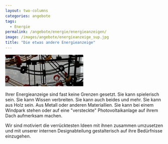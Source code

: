 ```yaml
---
layout: two-columns
categories: angebote
tags:
  - Energie
permalink: /angebote/energie/energieanzeigen/
image: /images/angebote/energieanzeige_sup.jpg
title: "Die etwas andere Energieanzeige"
---
```

<div class="angebot-top-wide"><img title="Energieanzeigen" src="/images/angebote/energieanzeigen.jpg"></div>

Ihrer Energieanzeige sind fast keine Grenzen gesetzt. Sie kann spielerisch sein. Sie kann Wissen verbreiten. Sie kann auch beides und mehr. Sie kann aus Holz sein. Aus Metall oder anderen Materiallien. Sie kann bei einem Windpark stehen oder auf eine "versteckte" Photovoltaikanlage auf ihrem Dach aufmerksam machen.

Wir sind motiviert die verrücktesten Ideen mit ihnen zusammen umzusetzen und mit unserer internen Designabteilung gestalterisch auf ihre Bedürfnisse einzugehen.

